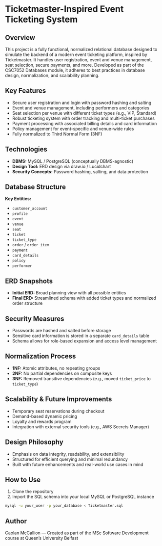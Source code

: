 # Ticketmaster-Inspired Event Ticketing System

## Overview
This project is a fully functional, normalized relational database designed to simulate the backend of a modern event ticketing platform, inspired by Ticketmaster. It handles user registration, event and venue management, seat selection, secure payments, and more. Developed as part of the CSC7052 Databases module, it adheres to best practices in database design, normalization, and scalability planning.

## Key Features
- Secure user registration and login with password hashing and salting  
- Event and venue management, including performers and categories  
- Seat selection per venue with different ticket types (e.g., VIP, Standard)  
- Robust ticketing system with order tracking and multi-ticket purchases  
- Payment processing with associated billing details and card information  
- Policy management for event-specific and venue-wide rules  
- Fully normalized to Third Normal Form (3NF)  

## Technologies
- **DBMS:** MySQL / PostgreSQL (conceptually DBMS-agnostic)  
- **Design Tool:** ERD design via draw.io / Lucidchart  
- **Security Concepts:** Password hashing, salting, and data protection  

## Database Structure

**Key Entities:**
- `customer_account`
- `profile`
- `event`
- `venue`
- `seat`
- `ticket`
- `ticket_type`
- `order` / `order_item`
- `payment`
- `card_details`
- `policy`
- `performer`

## ERD Snapshots
- **Initial ERD:** Broad planning view with all possible entities  
- **Final ERD:** Streamlined schema with added ticket types and normalized order structure  

## Security Measures
- Passwords are hashed and salted before storage  
- Sensitive card information is stored in a separate `card_details` table  
- Schema allows for role-based expansion and access level management  

## Normalization Process
- **1NF:** Atomic attributes, no repeating groups  
- **2NF:** No partial dependencies on composite keys  
- **3NF:** Removed transitive dependencies (e.g., moved `ticket_price` to `ticket_type`)  

## Scalability & Future Improvements
- Temporary seat reservations during checkout  
- Demand-based dynamic pricing  
- Loyalty and rewards program  
- Integration with external security tools (e.g., AWS Secrets Manager)  

## Design Philosophy
- Emphasis on data integrity, readability, and extensibility  
- Structured for efficient querying and minimal redundancy  
- Built with future enhancements and real-world use cases in mind  

## How to Use
1. Clone the repository  
2. Import the SQL schema into your local MySQL or PostgreSQL instance  
```bash
mysql -u your_user -p your_database < Ticketmaster.sql
```

## Author
Caolan McCallion — Created as part of the MSc Software Development course at Queen’s University Belfast

